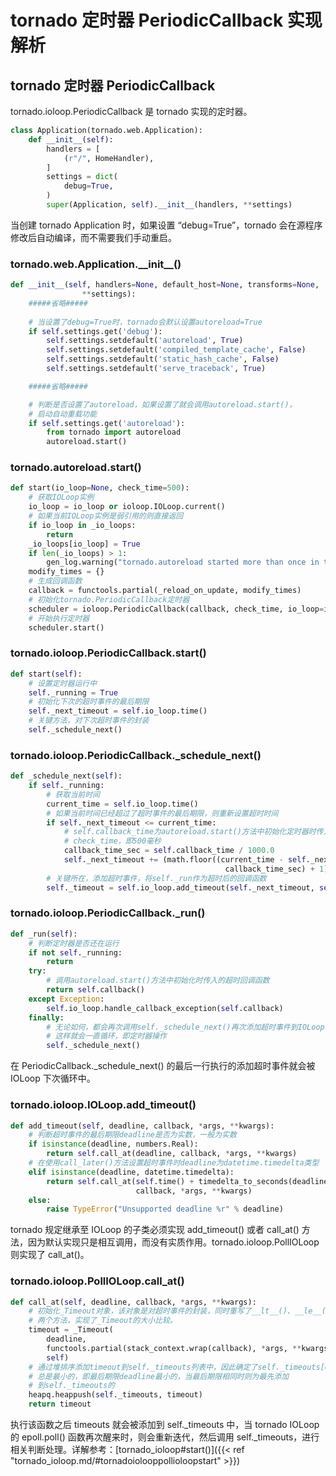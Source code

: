 # tornado 定时器 PeriodicCallback 实现解析


## tornado 定时器 PeriodicCallback

tornado.ioloop.PeriodicCallback 是 tornado 实现的定时器。

```python
class Application(tornado.web.Application):
    def __init__(self):
        handlers = [
            (r"/", HomeHandler),
        ]
        settings = dict(
            debug=True,
        )
        super(Application, self).__init__(handlers, **settings)
```

当创建 tornado Application 时，如果设置 “debug=True”，tornado 会在源程序修改后自动编译，而不需要我们手动重启。

### tornado.web.Application.\_\_init__()

```python
def __init__(self, handlers=None, default_host=None, transforms=None,
                **settings):
    #####省略#####
    
    # 当设置了debug=True时，tornado会默认设置autoreload=True
    if self.settings.get('debug'):
        self.settings.setdefault('autoreload', True)
        self.settings.setdefault('compiled_template_cache', False)
        self.settings.setdefault('static_hash_cache', False)
        self.settings.setdefault('serve_traceback', True)

    #####省略#####

    # 判断是否设置了autoreload，如果设置了就会调用autoreload.start()，
    # 启动自动重载功能
    if self.settings.get('autoreload'):
        from tornado import autoreload
        autoreload.start()
```

### tornado.autoreload.start()

```python
def start(io_loop=None, check_time=500):
    # 获取IOLoop实例
    io_loop = io_loop or ioloop.IOLoop.current()
    # 如果当前IOLoop实例是弱引用的则直接返回
    if io_loop in _io_loops:
        return
    _io_loops[io_loop] = True
    if len(_io_loops) > 1:
        gen_log.warning("tornado.autoreload started more than once in the same process")
    modify_times = {}
    # 生成回调函数
    callback = functools.partial(_reload_on_update, modify_times)
    # 初始化tornado.PeriodicCallback定时器
    scheduler = ioloop.PeriodicCallback(callback, check_time, io_loop=io_loop)
    # 开始执行定时器
    scheduler.start()
```

### tornado.ioloop.PeriodicCallback.start()

```python
def start(self):
    # 设置定时器运行中
    self._running = True
    # 初始化下次的超时事件的最后期限
    self._next_timeout = self.io_loop.time()
    # 关键方法，对下次超时事件的封装
    self._schedule_next()
```

### tornado.ioloop.PeriodicCallback._schedule_next()

```python
def _schedule_next(self):
    if self._running:
        # 获取当前时间
        current_time = self.io_loop.time()
        # 如果当前时间已经超过了超时事件的最后期限，则重新设置超时时间
        if self._next_timeout <= current_time:
            # self.callback_time为autoreload.start()方法中初始化定时器时传入的
            # check_time，即500毫秒
            callback_time_sec = self.callback_time / 1000.0
            self._next_timeout += (math.floor((current_time - self._next_timeout) /
                                                callback_time_sec) + 1) * callback_time_sec
        # 关键所在，添加超时事件，将self._run作为超时后的回调函数
        self._timeout = self.io_loop.add_timeout(self._next_timeout, self._run)
```

### tornado.ioloop.PeriodicCallback._run()

```python
def _run(self):
    # 判断定时器是否还在运行
    if not self._running:
        return
    try:
        # 调用autoreload.start()方法中初始化时传入的超时回调函数
        return self.callback()
    except Exception:
        self.io_loop.handle_callback_exception(self.callback)
    finally:
        # 无论如何，都会再次调用self._schedule_next()再次添加超时事件到IOLoop中，
        # 这样就会一直循环，即定时器操作
        self._schedule_next()
   ```

在 PeriodicCallback._schedule_next() 的最后一行执行的添加超时事件就会被 IOLoop 下次循环中。

### tornado.ioloop.IOLoop.add_timeout()

```python
def add_timeout(self, deadline, callback, *args, **kwargs):
    # 判断超时事件的最后期限deadline是否为实数，一般为实数
    if isinstance(deadline, numbers.Real):
        return self.call_at(deadline, callback, *args, **kwargs)
    # 在使用call_later()方法设置超时事件时deadline为datetime.timedelta类型
    elif isinstance(deadline, datetime.timedelta):
        return self.call_at(self.time() + timedelta_to_seconds(deadline),
                            callback, *args, **kwargs)
    else:
        raise TypeError("Unsupported deadline %r" % deadline)
```

tornado 规定继承至 IOLoop 的子类必须实现 add_timeout() 或者 call_at() 方法，因为默认实现只是相互调用，而没有实质作用。tornado.ioloop.PollIOLoop 则实现了 call_at()。

### tornado.ioloop.PollIOLoop.call_at()

```python
def call_at(self, deadline, callback, *args, **kwargs):
    # 初始化_Timeout对象，该对象是对超时事件的封装，同时重写了__lt__()、__le__()
    # 两个方法，实现了_Timeout的大小比较。
    timeout = _Timeout(
        deadline,
        functools.partial(stack_context.wrap(callback), *args, **kwargs),
        self)
    # 通过堆排序添加timeout到self._timeouts列表中，因此确定了self._timeouts[0]
    # 总是最小的，即最后期限deadline最小的，当最后期限相同时则为最先添加
    # 到self._timeouts的
    heapq.heappush(self._timeouts, timeout)
    return timeout
```

执行该函数之后 timeouts 就会被添加到 self._timeouts 中，当 tornado IOLoop 的 epoll.poll() 函数再次醒来时，则会重新迭代，然后调用 self._timeouts，进行相关判断处理。详解参考：[tornado_ioloop#start()]({{< ref "tornado_ioloop.md/#tornadoiolooppollioloopstart" >}})

